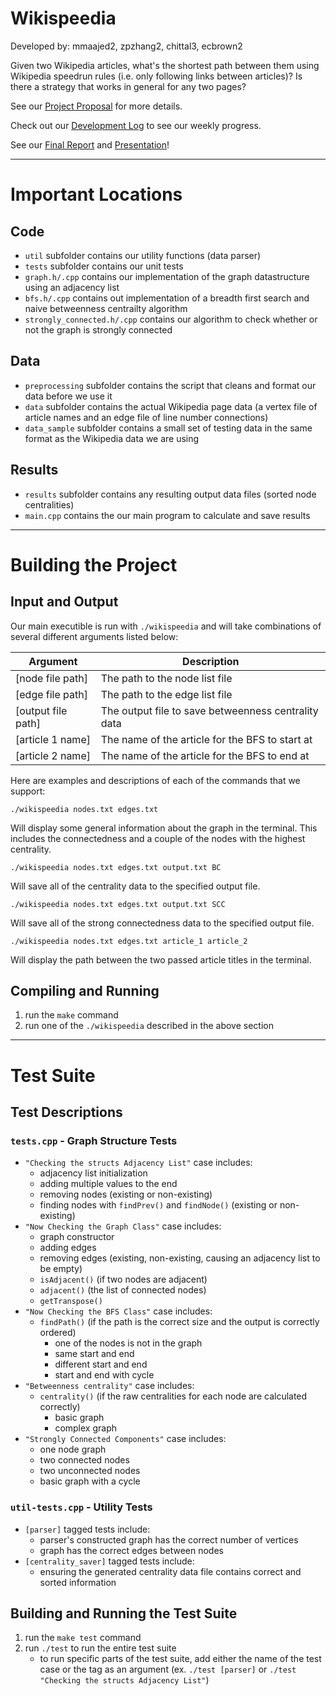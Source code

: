 # Wikispeedia
Developed by: mmaajed2, zpzhang2, chittal3, ecbrown2

Given two Wikipedia articles, what's the shortest path between them using Wikipedia speedrun rules (i.e. only following links between articles)? Is there a strategy that works in general for any two pages?

See our [Project Proposal](projectProposal.md) for more details.

Check out our [Development Log](devlog.md) to see our weekly progress.

See our [Final Report](final_report.md) and [Presentation](https://www.youtube.com/watch?v=nqHPWNYUeE4)!

---

# Important Locations

## Code
- `util` subfolder contains our utility functions (data parser)
- `tests` subfolder contains our unit tests
- `graph.h/.cpp` contains our implementation of the graph datastructure using an adjacency list
- `bfs.h/.cpp` contains out implementation of a breadth first search and naive betweenness centrailty algorithm
- `strongly_connected.h/.cpp` contains our algorithm to check whether or not the graph is strongly connected

## Data
- `preprocessing` subfolder contains the script that cleans and format our data before we use it
- `data` subfolder contains the actual Wikipedia page data (a vertex file of article names and an edge file of line number connections)
- `data_sample` subfolder contains a small set of testing data in the same format as the Wikipedia data we are using

## Results
- `results` subfolder contains any resulting output data files (sorted node centralities)
- `main.cpp` contains the our main program to calculate and save results

---

# Building the Project
## Input and Output
Our main executible is run with `./wikispeedia` and will take combinations of several different arguments listed below:

| Argument           | Description |
|--------------------|-------------|
| [node file path]   | The path to the node list file |
| [edge file path]   | The path to the edge list file |
| [output file path] | The output file to save betweenness centrality data |
| [article 1 name]   | The name of the article for the BFS to start at |
| [article 2 name]   | The name of the article for the BFS to end at |

Here are examples and descriptions of each of the commands that we support:

```
./wikispeedia nodes.txt edges.txt
```
Will display some general information about the graph in the terminal. This includes the connectedness and a couple of the nodes with the highest centrality.

```
./wikispeedia nodes.txt edges.txt output.txt BC
```
Will save all of the centrality data to the specified output file.

```
./wikispeedia nodes.txt edges.txt output.txt SCC
```
Will save all of the strong connectedness data to the specified output file.

```
./wikispeedia nodes.txt edges.txt article_1 article_2
```
Will display the path between the two passed article titles in the terminal.

## Compiling and Running
1. run the `make` command
2. run one of the `./wikispeedia` described in the above section

---

# Test Suite
## Test Descriptions
### `tests.cpp` - Graph Structure Tests
- `"Checking the structs Adjacency List"` case includes:
    - adjacency list initialization
    - adding multiple values to the end
    - removing nodes (existing or non-existing)
    - finding nodes with `findPrev()` and `findNode()` (existing or non-existing)
- `"Now Checking the Graph Class"` case includes:
    - graph constructor
    - adding edges
    - removing edges (existing, non-existing, causing an adjacency list to be empty)
    - `isAdjacent()` (if two nodes are adjacent)
    - `adjacent()` (the list of connected nodes)
    - `getTranspose()`
- `"Now Checking the BFS Class"` case includes:
    - `findPath()` (if the path is the correct size and the output is correctly ordered)
        - one of the nodes is not in the graph
        - same start and end
        - different start and end
        - start and end with cycle
- `"Betweenness centrality"` case includes:
    - `centrality()` (if the raw centralities for each node are calculated correctly)
        - basic graph
        - complex graph
- `"Strongly Connected Components"` case includes:
    - one node graph
    - two connected nodes
    - two unconnected nodes
    - basic graph with a cycle

### `util-tests.cpp` - Utility Tests
- `[parser]` tagged tests include:
    - parser's constructed graph has the correct number of vertices
    - graph has the correct edges between nodes
- `[centrality_saver]` tagged tests include:
    - ensuring the generated centrality data file contains correct and sorted information

## Building and Running the Test Suite
1. run the `make test` command
2. run `./test` to run the entire test suite
    - to run specific parts of the test suite, add either the name of the test case or the tag as an argument (ex. `./test [parser]` or `./test "Checking the structs Adjacency List"`)